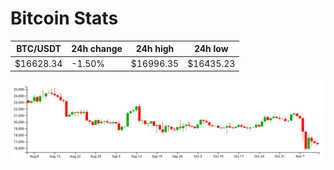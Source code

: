 # Bitcoin Stats

BTC/USDT|24h change|24h high|24h low|
|---|---|---|---|
|$16628.34|-1.50%|$16996.35|$16435.23|

<img src="./chart.svg">
